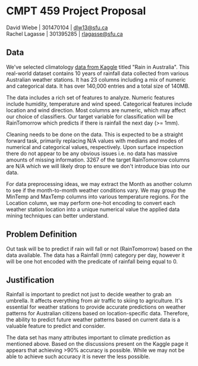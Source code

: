 # CMPT 459 Project Proposal
David Wiebe | 301470104 | dlw13@sfu.ca\
Rachel Lagasse | 301395285 | rlagasse@sfu.ca
## Data
We've selected climatology [data from Kaggle](https://www.kaggle.com/datasets/jsphyg/weather-dataset-rattle-package) titled "Rain in Australia". This real-world dataset contains 10 years of rainfall data collected from various Australian weather stations. It has 23 columns including a mix of numeric and categorical data. It has over 140,000 entries and a total size of 140MB.

The data includes a rich set of features to analyze. Numeric features include humidity, temperature and wind speed. Categorical features include location and wind direction. Most columns are numeric, which may affect our choice of classifiers. Our target variable for classification will be RainTomorrow which predicts if there is rainfall the next day (>= 1mm).

Cleaning needs to be done on the data. This is expected to be a straight forward task, primarily replacing N/A values with medians and modes of numerical and categorical values, respectively. Upon surface inspection there do not appear to be any obvious issues i.e. no data has massive amounts of missing information. 3267 of the target RainTomorrow columns are N/A which we will likely drop to ensure we don't introduce bias into our data.

For data preprocessing ideas, we may extract the Month as another column to see if the month-to-month weather conditions vary. We may group the MinTemp and MaxTemp columns into various temperature regions. For the Location column, we may perform one-hot encoding to convert each weather station location into a unique numerical value the applied data mining techniques can better understand.

## Problem Definition
Out task will be to predict if rain will fall or not (RainTomorrow) based on the data available. The data has a Rainfall (mm) category per day, however it will be one hot encoded with the predicate of rainfall being equal to 0. 

## Justification
Rainfall is important to predict not just to decide weather to grab an umbrella. It affects everything from air traffic to skiing to agriculture. It's essential for weather stations to provide accurate predictions on weather patterns for Australian citizens based on location-specific data. Therefore, the ability to predict future weather patterns based on current data is a valuable feature to predict and consider.

The data set has many attributes important to climate prediction as mentioned above. Based on the discussions present on the Kaggle page it appears that achieving >90% accuracy is possible. While we may not be able to achieve such accuracy it is never the less possible.
